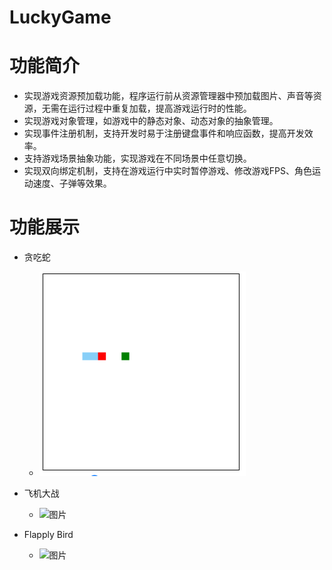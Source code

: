 # LuckyGame

# 功能简介
- 实现游戏资源预加载功能，程序运行前从资源管理器中预加载图片、声音等资源，无需在运行过程中重复加载，提高游戏运行时的性能。
- 实现游戏对象管理，如游戏中的静态对象、动态对象的抽象管理。
- 实现事件注册机制，支持开发时易于注册键盘事件和响应函数，提高开发效率。
- 支持游戏场景抽象功能，实现游戏在不同场景中任意切换。
- 实现双向绑定机制，支持在游戏运行中实时暂停游戏、修改游戏FPS、角色运动速度、子弹等效果。

# 功能展示
- 贪吃蛇
  - ![图片](img/snake.gif)

- 飞机大战
  - ![图片](img/plane.gif)
 
- Flapply Bird
  - ![图片](img/bird.gif)
